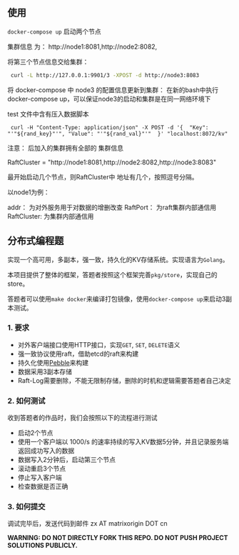 ## 使用

`docker-compose up` 启动两个节点

集群信息 为： http://node1:8081,http://node2:8082,

将第三个节点信息交给集群：

```bash
 curl -L http://127.0.0.1:9901/3 -XPOST -d http://node3:8083
```

将 docker-compose 中 node3 的配置信息更新到集群：
在新的bash中执行docker-compose up，可以保证node3的启动和集群是在同一网络环境下


test 文件中含有压入数据脚本

```
 curl -H "Content-Type: application/json" -X POST -d '{  "Key": "'"${rand_key}"'", "Value": "'"${rand_val}"'"  }' "localhost:8072/kv"
```

注意： 后加入的集群拥有全部的 集群信息

RaftCluster = "http://node1:8081,http://node2:8082,http://node3:8083"

最开始启动几个节点，则RaftCluster中 地址有几个，按照逗号分隔。

以node1为例：

addr： 为对外服务用于对数据的增删改查
RaftPort： 为raft集群内部通信用
RaftCluster: 为集群内部通信用






## 分布式编程题
实现一个高可用，多副本，强一致，持久化的KV存储系统。实现语言为`Golang`。

本项目提供了整体的框架，答题者按照这个框架完善`pkg/store`，实现自己的store。

答题者可以使用`make docker`来编译打包镜像，使用`docker-compose up`来启动3副本测试。

### 1. 要求
* 对外客户端接口使用HTTP接口，实现`GET`, `SET`, `DELETE`语义
* 强一致协议使用raft，借助etcd的raft来构建
* 持久化使用[Pebble](https://github.com/cockroachdb/pebble)来构建
* 数据采用3副本存储
* Raft-Log需要删除，不能无限制存储，删除的时机和逻辑需要答题者自己决定

### 2. 如何测试
收到答题者的作品时，我们会按照以下的流程进行测试

* 启动2个节点
* 使用一个客户端以 1000/s 的速率持续的写入KV数据5分钟，并且记录服务端返回成功写入的数据
* 数据写入2分钟后，启动第三个节点
* 滚动重启3个节点
* 停止写入客户端
* 检查数据是否正确

### 3. 如何提交

调试完毕后，发送代码到邮件 zx AT matrixorigin DOT cn 

**WARNING: DO NOT DIRECTLY FORK THIS REPO. DO NOT PUSH PROJECT SOLUTIONS PUBLICLY.**
